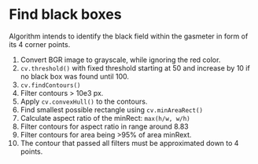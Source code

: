 # Find black boxes
Algorithm intends to identify the black field within the gasmeter in form of its 4 corner points.

1. Convert BGR image to grayscale, while ignoring the red color.
2. `cv.threshold()` with fixed threshold starting at 50 and increase by 10 if no black box was found until 100.
3. `cv.findContours()`
4. Filter contours > 10e3 px.
5. Apply `cv.convexHull()` to the contours.
6. Find smallest possible rectangle using `cv.minAreaRect()` 
7. Calculate aspect ratio of the minRect:  `max(h/w, w/h)`
8. Filter contours for aspect ratio in range around 8.83
9. Filter contours for area being >95% of area minRext.
10. The contour that passed all filters must be approximated down to 4 points. 


